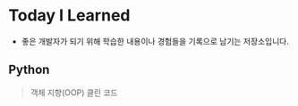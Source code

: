   # Today I Learned

* 좋은 개발자가 되기 위해 학습한 내용이나 경험들을 기록으로 남기는 저장소입니다.
## Python
> 객체 지향(OOP)
> 클린 코드 
